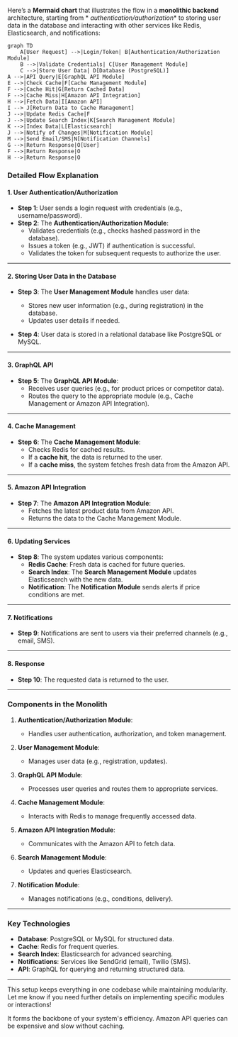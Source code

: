 Here’s a **Mermaid chart** that illustrates the flow in a **monolithic backend** architecture, starting from *
*authentication/authorization** to storing user data in the database and interacting with other services like Redis,
Elasticsearch, and notifications:

```mermaid
graph TD
    A[User Request] -->|Login/Token| B[Authentication/Authorization Module]
    B -->|Validate Credentials| C[User Management Module]
    C -->|Store User Data| D[Database (PostgreSQL)]
A -->|API Query|E[GraphQL API Module]
E -->|Check Cache|F[Cache Management Module]
F -->|Cache Hit|G[Return Cached Data]
F -->|Cache Miss|H[Amazon API Integration]
H -->|Fetch Data|I[Amazon API]
I --> J[Return Data to Cache Management]
J -->|Update Redis Cache|F
J -->|Update Search Index|K[Search Management Module]
K -->|Index Data|L[Elasticsearch]
J -->|Notify of Changes|M[Notification Module]
M -->|Send Email/SMS|N[Notification Channels]
G -->|Return Response|O[User]
F -->|Return Response|O
H -->|Return Response|O
```

### **Detailed Flow Explanation**

#### **1. User Authentication/Authorization**

- **Step 1**: User sends a login request with credentials (e.g., username/password).
- **Step 2**: The **Authentication/Authorization Module**:
    - Validates credentials (e.g., checks hashed password in the database).
    - Issues a token (e.g., JWT) if authentication is successful.
    - Validates the token for subsequent requests to authorize the user.

---

#### **2. Storing User Data in the Database**

- **Step 3**: The **User Management Module** handles user data:
    - Stores new user information (e.g., during registration) in the database.
    - Updates user details if needed.

- **Step 4**: User data is stored in a relational database like PostgreSQL or MySQL.

---

#### **3. GraphQL API**

- **Step 5**: The **GraphQL API Module**:
    - Receives user queries (e.g., for product prices or competitor data).
    - Routes the query to the appropriate module (e.g., Cache Management or Amazon API Integration).

---

#### **4. Cache Management**

- **Step 6**: The **Cache Management Module**:
    - Checks Redis for cached results.
    - If a **cache hit**, the data is returned to the user.
    - If a **cache miss**, the system fetches fresh data from the Amazon API.

---

#### **5. Amazon API Integration**

- **Step 7**: The **Amazon API Integration Module**:
    - Fetches the latest product data from Amazon API.
    - Returns the data to the Cache Management Module.

---

#### **6. Updating Services**

- **Step 8**: The system updates various components:
    - **Redis Cache**: Fresh data is cached for future queries.
    - **Search Index**: The **Search Management Module** updates Elasticsearch with the new data.
    - **Notification**: The **Notification Module** sends alerts if price conditions are met.

---

#### **7. Notifications**

- **Step 9**: Notifications are sent to users via their preferred channels (e.g., email, SMS).

---

#### **8. Response**

- **Step 10**: The requested data is returned to the user.

---

### **Components in the Monolith**

1. **Authentication/Authorization Module**:
    - Handles user authentication, authorization, and token management.

2. **User Management Module**:
    - Manages user data (e.g., registration, updates).

3. **GraphQL API Module**:
    - Processes user queries and routes them to appropriate services.

4. **Cache Management Module**:
    - Interacts with Redis to manage frequently accessed data.

5. **Amazon API Integration Module**:
    - Communicates with the Amazon API to fetch data.

6. **Search Management Module**:
    - Updates and queries Elasticsearch.

7. **Notification Module**:
    - Manages notifications (e.g., conditions, delivery).

---

### **Key Technologies**

- **Database**: PostgreSQL or MySQL for structured data.
- **Cache**: Redis for frequent queries.
- **Search Index**: Elasticsearch for advanced searching.
- **Notifications**: Services like SendGrid (email), Twilio (SMS).
- **API**: GraphQL for querying and returning structured data.

---

This setup keeps everything in one codebase while maintaining modularity. Let me know if you need further details on
implementing specific modules or interactions!

It forms the backbone of your system's efficiency. Amazon API queries can be expensive and slow without caching.

